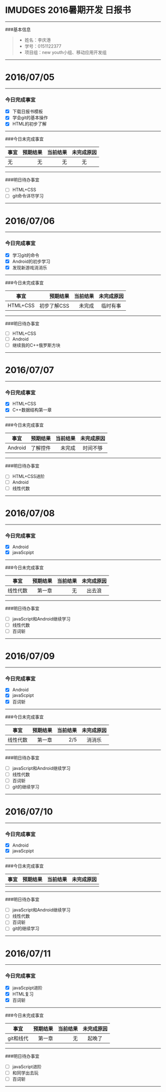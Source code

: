 # IMUDGES 2016暑期开发 日报书

-------
###基本信息
> * 姓名：李庆港
> * 学号：0151122377
> * 项目组：new youth小组、移动应用开发组

-------
# 2016/07/05
-------
### 今日完成事宜
- [x] 下载日报书模板
- [x] 学会git的基本操作
- [x] HTML的初步了解

-----
###今日未完成事宜


| 事宜     |预期结果| 当前结果  | 未完成原因   | 
| --------   | -----:  | -----:  | :----:  |
| 无     | 无    | 无   | 无   | 


------
###明日待办事宜
- [ ] HTML+CSS
- [ ] git命令详尽学习

-------
# 2016/07/06
-------
### 今日完成事宜
- [x] 学习git的命令
- [x] Android的初步学习
- [x] 发现新游戏消消乐

-----
###今日未完成事宜


| 事宜     |预期结果| 当前结果  | 未完成原因   | 
| --------   | -----:  | -----:  | :----:  |
| HTML+CSS  |  初步了解CSS| 未完成   | 临时有事   | 


------
###明日待办事宜
- [ ] HTML+CSS
- [ ] Android
- [ ] 继续我的C++俄罗斯方块

-------
# 2016/07/07
-------
### 今日完成事宜
- [x] HTML+CSS
- [x] C++数据结构第一章

-----
###今日未完成事宜


| 事宜     |预期结果| 当前结果  | 未完成原因   | 
| --------   | -----:  | -----:  | :----:  |
|   Android |  了解控件| 未完成   | 时间不够   | 


------
###明日待办事宜
- [ ] HTML+CSS进阶
- [ ] Android
- [ ] 线性代数

-------
# 2016/07/08
-------
### 今日完成事宜
- [x] Android
- [x] javaScpipt

-----
###今日未完成事宜

| 事宜     |预期结果| 当前结果  | 未完成原因   | 
| --------   | -----:  | -----:  | :----:  |
| 线性代数     | 第一章    | 无   | 出去浪   | 


------
###明日待办事宜
- [ ] javaScript和Android继续学习
- [ ] 线性代数
- [ ] 百词斩

-------
# 2016/07/09
-------
### 今日完成事宜
- [x] Android
- [x] javaScpipt
- [x] 百词斩

-----
###今日未完成事宜

| 事宜     |预期结果| 当前结果  | 未完成原因   | 
| --------   | -----:  | -----:  | :----:  |
| 线性代数     | 第一章    | 2/5   | 消消乐   | 

------
###明日待办事宜
- [ ] javaScript和Android继续学习
- [ ] 线性代数
- [ ] 百词斩
- [ ] git的继续学习

-------
# 2016/07/10
-------
### 今日完成事宜
- [x] Android
- [x] javaScpipt

-----
###今日未完成事宜

| 事宜     |预期结果| 当前结果  | 未完成原因 | 
| --------  | -----:  | -----:  | :----:  |
|          |         |          |         | 

------
###明日待办事宜
- [ ] javaScript和Android继续学习
- [ ] 线性代数
- [ ] 百词斩
- [ ] git的继续学习

-------
# 2016/07/11
-------
### 今日完成事宜
- [x] javaScpipt进阶
- [x] HTML复习
- [x] 百词斩

-----
###今日未完成事宜

| 事宜     |预期结果| 当前结果  | 未完成原因 | 
| --------  | -----:  | -----:  | :----:  |
| git和线代 | 第一章   |  无    |  起晚了   | 

------
###明日待办事宜
- [ ] javaScript进阶
- [ ] 和同学出去玩
- [ ] 百词斩

-------

